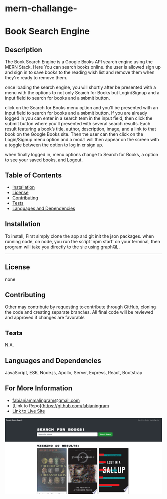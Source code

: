 # mern-challange-

# Book Search Engine

## Description 

The Book Search Engine is a Google Books API search engine using the MERN Stack. Here You can search books online. the user is allowed  sign up and sign in to save books to the reading wish list and remove them when they're ready to remove them. 

once loading the search engine, you will shortly after be presented with a menu with the options to not only  Search for Books but Login/Signup and a input field to search for books and a submit button. 

 click on the Search for Books menu option and you'll be presented with an input field to search for books and a submit button. If you are already logged in you can enter in a search term in the input field, then click the submit button where you'll presented with several search results. Each result  featuring a book’s title, author, description, image, and a link to that book on the Google Books site. Then the user can then click on the Login/Signup menu option and a modal will then appear on the screen with a toggle between the option to log in or sign up. 

when finally  logged in,  menu options change to Search for Books, a option to see your saved books, and Logout. 

## Table of Contents

* [Installation](#installation)
* [License](#License) 
* [Contributing](#Contributing)
* [Tests](#Tests) 
* [Languages and Dependencies](#Languages) 

## Installation

To install, First simply clone the app and git init the json packages. when running node, on node, you run the script 'npm start' on your terminal, then program will take you directly to the site using graphQL. 

---
## License
none

## Contributing

Other may contribute by requesting to contribute through GitHub, cloning the code and creating separate branches. All final code will be reviewed and approved if changes are favorable.

## Tests

N.A.

## Languages and Dependencies

JavaScript, ES6, Node.js, Apollo, Server, Express, React, Bootstrap

## For More Information

* fabianjammalingram@gmail.com
* [Link to Repo](https://github.com/fabianingram
* [Link to Live Site](https://tranquil-ravine-07521.herokuapp.com/)



![](https://github.com/jesusmanteca/Book-Search-Engine/blob/master/img/bookSearchImg.png)
